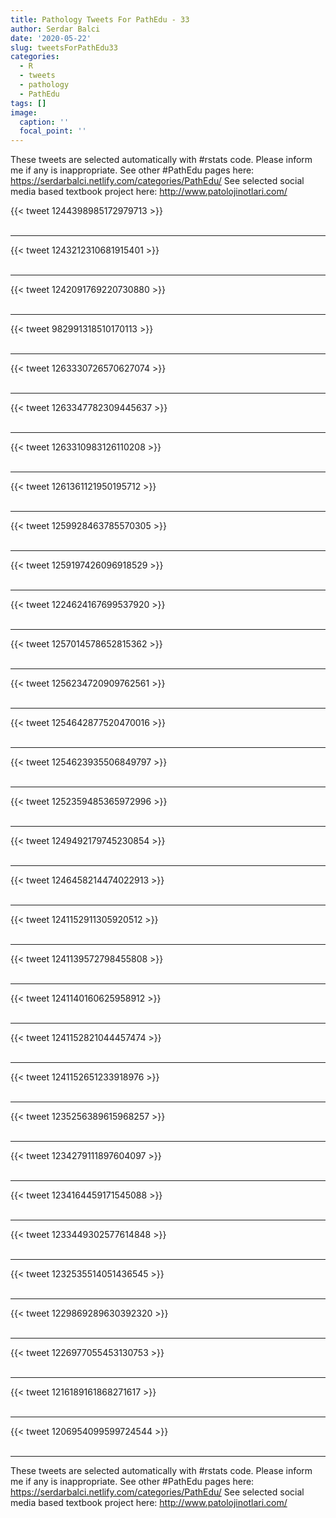 ```yaml
---
title: Pathology Tweets For PathEdu - 33
author: Serdar Balci
date: '2020-05-22'
slug: tweetsForPathEdu33
categories:
  - R
  - tweets
  - pathology
  - PathEdu
tags: []
image:
  caption: ''
  focal_point: ''
---
```



These tweets are selected automatically with #rstats code. Please inform me if any is inappropriate.
See other #PathEdu pages here: https://serdarbalci.netlify.com/categories/PathEdu/ 
See selected social media based textbook project here: http://www.patolojinotlari.com/

{{< tweet 1244398985172979713 >}}
<br>
<br>
<hr>
{{< tweet 1243212310681915401 >}}
<br>
<br>
<hr>
{{< tweet 1242091769220730880 >}}
<br>
<br>
<hr>
{{< tweet 982991318510170113 >}}
<br>
<br>
<hr>
{{< tweet 1263330726570627074 >}}
<br>
<br>
<hr>
{{< tweet 1263347782309445637 >}}
<br>
<br>
<hr>
{{< tweet 1263310983126110208 >}}
<br>
<br>
<hr>
{{< tweet 1261361121950195712 >}}
<br>
<br>
<hr>
{{< tweet 1259928463785570305 >}}
<br>
<br>
<hr>
{{< tweet 1259197426096918529 >}}
<br>
<br>
<hr>
{{< tweet 1224624167699537920 >}}
<br>
<br>
<hr>
{{< tweet 1257014578652815362 >}}
<br>
<br>
<hr>
{{< tweet 1256234720909762561 >}}
<br>
<br>
<hr>
{{< tweet 1254642877520470016 >}}
<br>
<br>
<hr>
{{< tweet 1254623935506849797 >}}
<br>
<br>
<hr>
{{< tweet 1252359485365972996 >}}
<br>
<br>
<hr>
{{< tweet 1249492179745230854 >}}
<br>
<br>
<hr>
{{< tweet 1246458214474022913 >}}
<br>
<br>
<hr>
{{< tweet 1241152911305920512 >}}
<br>
<br>
<hr>
{{< tweet 1241139572798455808 >}}
<br>
<br>
<hr>
{{< tweet 1241140160625958912 >}}
<br>
<br>
<hr>
{{< tweet 1241152821044457474 >}}
<br>
<br>
<hr>
{{< tweet 1241152651233918976 >}}
<br>
<br>
<hr>
{{< tweet 1235256389615968257 >}}
<br>
<br>
<hr>
{{< tweet 1234279111897604097 >}}
<br>
<br>
<hr>
{{< tweet 1234164459171545088 >}}
<br>
<br>
<hr>
{{< tweet 1233449302577614848 >}}
<br>
<br>
<hr>
{{< tweet 1232535514051436545 >}}
<br>
<br>
<hr>
{{< tweet 1229869289630392320 >}}
<br>
<br>
<hr>
{{< tweet 1226977055453130753 >}}
<br>
<br>
<hr>
{{< tweet 1216189161868271617 >}}
<br>
<br>
<hr>
{{< tweet 1206954099599724544 >}}
<br>
<br>
<hr>


These tweets are selected automatically with #rstats code. Please inform me if any is inappropriate.
See other #PathEdu pages here: https://serdarbalci.netlify.com/categories/PathEdu/ 
See selected social media based textbook project here: http://www.patolojinotlari.com/
